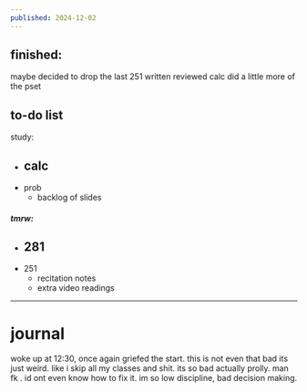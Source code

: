 ```yaml
---
published: 2024-12-02
---
```

## finished:

maybe decided to drop the last 251 written 
reviewed calc 
did a little more of the pset
## to-do list

study:
- calc 
	- 
- prob
	- backlog of slides
	
#####  tmrw:
- 281
	- 
- 251
	- recitation notes 
	- extra video readings

---
# journal

woke up at 12:30, once again griefed the start. this is not even that bad its just weird. like i skip all my classes and shit. its so bad actually prolly. man fk . id ont even know how to fix it. im so low discipline, bad decision making.